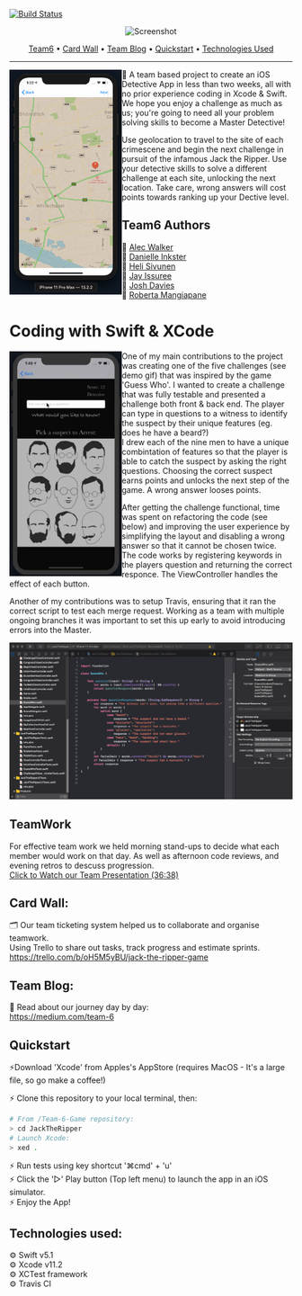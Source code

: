 [![Build Status](https://travis-ci.com/robertamangiapane/Team-6-Game.svg?branch=master)](https://travis-ci.com/robertamangiapane/Team-6-Game)

<div align="center">  
  
![Screenshot](https://github.com/JoshDavies/Team-6-Game/blob/master/JTR.png?raw=true)  

</div>  

<p align="center">
  <a href="#Team6-Authors">Team6</a> •
  <a href="#card-wall">Card Wall</a> •
  <a href="#team-blog">Team Blog</a> •
  <a href="#quickstart">Quickstart</a> •
  <a href="#technologies-used">Technologies Used</a>
</p>

---

<img align="left" width="200" height="400" src="https://github.com/JoshDavies/Team-6-Game/blob/master/Screenshot%202020-01-17%20at%2013.22.15.png?raw=true">  
  
📝 A team based project to create an iOS Detective App in less than two weeks, all with no prior experience coding in Xcode & Swift. We hope you enjoy a challenge as much as us; you're going to need all your problem solving skills to become a Master Detective!  

Use geolocation to travel to the site of each crimescene and begin the next challenge in pursuit of the infamous Jack the Ripper. Use your detective skills to solve a different challenge at each site, unlocking the next location. Take care, wrong answers will cost points towards ranking up your Dective level.

## Team6 Authors

🔎 [Alec Walker](https://github.com/AlecDWalker)  
🔎 [Danielle Inkster](https://github.com/DanielleInkster)   
🔎 [Heli Sivunen](https://github.com/PacificRebel)   
🔎 [Jay Issuree](https://github.com/JayIssuree)  
🔎 [Josh Davies](https://github.com/JoshDavies)    
🔎 [Roberta Mangiapane](https://github.com/robertamangiapane)   
  
   
  
# Coding with Swift & XCode

<img align="left" width="200" height="400" src="https://github.com/JoshDavies/Team-6-Game/blob/master/demogif.gif?raw=true">  

One of my main contributions to the project was creating one of the five challenges (see demo gif) that was inspired by the game 'Guess Who'. I wanted to create a challenge that was fully testable and presented a challenge both front & back end. The player can type in questions to a witness to identify the suspect by their unique features (eg. does he have a beard?)   
I drew each of the nine men to have a unique combintation of features so that the player is able to catch the suspect by asking the right questions. Choosing the correct suspect earns points and unlocks the next step of the game. A wrong answer looses points. 
  
After getting the challenge functional, time was spent on refactoring the code (see below) and improving the user experience by simplifying the layout and disabling a wrong answer so that it cannot be chosen twice. The code works by registering keywords in the players question and returning the correct responce. The ViewController handles the effect of each button.  
  
Another of my contributions was to setup Travis, ensuring that it ran the correct script to test each merge request. Working as a team with multiple ongoing branches it was important to set this up early to avoid introducing errors into the Master. 

<img src="https://github.com/JoshDavies/Team-6-Game/blob/master/Screenshot%202020-01-17%20at%2013.20.45.png?raw=true">  

## TeamWork
For effective team work we held morning stand-ups to decide what each member would work on that day. As well as afternoon code reviews, and evening retros to descuss progression.  
[Click to Watch our Team Presentation (36:38)](https://www.facebook.com/MakersAcademy/videos/433426137603673/)

## Card Wall:
🗂 Our team ticketing system helped us to collaborate and organise teamwork.  
Using Trello to share out tasks, track progress and estimate sprints.  
https://trello.com/b/oH5M5yBU/jack-the-ripper-game

## Team Blog:
📖 Read about our journey day by day:   
https://medium.com/team-6

## Quickstart
⚡️Download 'Xcode' from Apples's AppStore (requires MacOS - It's a large file, so go make a coffee!)  

⚡️ Clone this repository to your local terminal, then:

```bash
# From /Team-6-Game repository:
> cd JackTheRipper
# Launch Xcode:
> xed .
```

⚡️ Run tests using key shortcut '⌘cmd' + 'u'  
⚡️ Click the '▻' Play button (Top left menu) to launch the app in an iOS simulator.  
⚡️ Enjoy the App!

## Technologies used:
⚙️ Swift v5.1  
⚙️ Xcode v11.2  
⚙️ XCTest framework  
⚙️ Travis CI  
